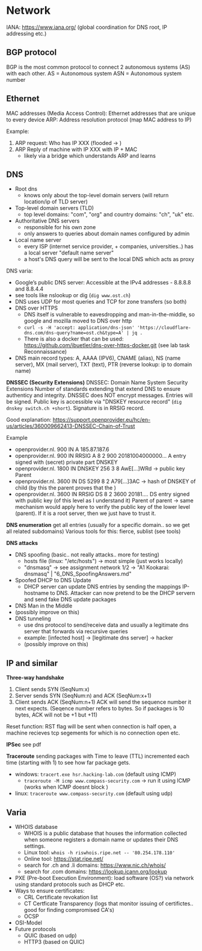 # Network

IANA: https://www.iana.org/  (global coordination for DNS root, IP addressing etc.)

## BGP protocol

BGP is the most common protocol to connect 2 autonomous systems (AS) with each other.
AS = Autonomous system
ASN = Autonomous system number

## Ethernet

MAC addresses (Media Access Control): Ethernet addresses that are unique to every device
ARP: Address resolution protocol (map MAC address to IP)

Example:

1. ARP request: Who has IP XXX (flooded -> )
2. ARP Reply of machine with IP XXX with IP + MAC
   - likely via a bridge which understands ARP and learns

## DNS

- Root dns
  - knows only about the top-level domain servers (will return location/ip of TLD server)
- Top-level domain servers (TLD)
  - top level domains: "com", "org" and country domains: "ch", "uk" etc.
- Authoritative DNS servers
  - responsible for his own zone
  - only answers to queries about domain names configured by admin
- Local name server
  - every ISP (internet service provider, + companies, universities..) has a local server "default name server"
  - a host's DNS query will be sent to the local DNS which acts as proxy

DNS varia:

- Google’s public DNS server: Accessible at the IPv4 addresses - 8.8.8.8 and 8.8.4.4
- see tools like nslookup or dig (`dig www.ost.ch`)
- DNS uses UDP for most queries and TCP for zone transfers (so both)
- DNS over HTTPS
  - DNS itself is vulnerable to eavesdropping and man-in-the-middle, so google and mozilla moved to DNS over http
  - `curl -s -H 'accept: application/dns-json' 'https://cloudflare-dns.com/dns-query?name=ost.ch&type=A' | jq .`
  - There is also a docker that can be used: https://github.com/ibuetler/dns-over-https-docker.git  (see lab task Reconnaissance)
- DNS main record types: A, AAAA (IPV6), CNAME (alias), NS (name server), MX (mail server), TXT (text), PTR (reverse lookup: ip to domain name)

**DNSSEC (Security Extensions)**
DNSSEC: Domain Name System Security Extensions
Number of standards extending that extend DNS to ensure authenticy and integrity. DNSSEC does NOT encrypt messages.
Entries will be signed. Public key is accessible via "DNSKEY resource record" (`dig dnskey switch.ch +short`). Signature is in RRSIG record.

Good explanation: https://support.openprovider.eu/hc/en-us/articles/360009662413-DNSSEC-Chain-of-Trust

Example

- openprovider.nl. 900 IN A 185.87.187.6
- openprovider.nl. 900 IN RRSIG A 8 2 900 20181004000000... A entry signed with (secret) private part DNSKEY
- openprovider.nl. 1800 IN DNSKEY 256 3 8 AwE[...]WRd -> public key
  Parent
- openprovider.nl. 3600 IN DS 5299 8 2 A79[...]3AC -> hash of DNSKEY of child (by this the parent proves that the )
- openprovider.nl. 3600 IN RRSIG DS 8 2 3600 20181.... DS entry signed with public key (of this level as I understand it)
  Parent of parent -> same mechanism would apply here to verify the public key of the lower level (parent). If it is a root server, then we just have to trust it.

**DNS enumeration**
get all entries (usually for a specific domain.. so we get all related subdomains)
Various tools for this: fierce, sublist (see tools)

**DNS attacks**

- DNS spoofing (basic.. not really attacks.. more for testing)
  - hosts file (linux: "/etc/hosts") -> most simple (just works locally)
  - "dnsmasq" -> see assignment network 1/2 -> "A1 Kookarai: dnsmasq" | "6_DNS_SpoofingAnswers.md"
- Spoofed DHCP to DNS Update
  - DHCP server can update DNS entries by sending the mappings IP-hostname to DNS. Attacker can now pretend to be the DHCP servern and send fake DNS update packages
- DNS Man in the Middle
- (possibly improve on this)
- DNS tunneling
  - use dns protocol to send/receive data and usually a legitimate dns server that forwards via recursive queries
  - example: [infected host] -> [legitimate dns server] -> hacker
  - (possibly improve on this)

## IP and similar

**Three-way handshake**

1. Client sends SYN (SeqNum:x)
2. Server sends SYN (SeqNum:n) and ACK (SeqNum:x+1)
3. Client sends ACK (SeqNum:n+1)
   ACK will send the sequence number it next expects. (Seqence number refers to bytes. So if packages is 10 bytes, ACK will not be +1 but +11)

Reset function: RST flag will be sent when connection is half open, a machine recieves tcp segements for which is no connection open etc.

**IPSec**
see pdf

**Traceroute**
sending packages with Time to leave (TTL) incremented each time (starting with 1) to see how far package gets.

- windows: `tracert.exe hsr.hacking-lab.com` (default using ICMP)
  - `traceroute -M icmp www.compass-security.com` -> run it using ICMP (works when ICMP doesnt block )
- linux: `traceroute www.compass-security.com` (default using udp)

## Varia

- WHOIS database
  - WHOIS is a public database that houses the information collected when someone registers a domain name or updates their DNS settings.
  - Linux tool:  `whois -h riswhois.ripe.net -- '80.254.178.110'`
  - Online tool: https://stat.ripe.net/ 
  - search for .ch and .li domains: https://www.nic.ch/whois/
  - search for .com domains: https://lookup.icann.org/lookup
- PXE (Pre-boot Execution Environment): load software (OS?) via network using standard protocols such as DHCP etc.
- Ways to ensure certificates: 
  - CRL Certificate revokation list
  - CT Certficate Transparency (logs that monitor issuing of certifictes.. good for finding compromised CA's)
  - OCSP
- OSI-Model
- Future protocols
  - QUIC (based on udp)
  - HTTP3 (based on QUIC)
